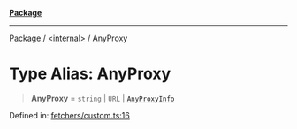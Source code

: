 [**Package**](../../README.md)

***

[Package](../../globals.md) / [\<internal\>](../README.md) / AnyProxy

# Type Alias: AnyProxy

> **AnyProxy** = `string` \| `URL` \| [`AnyProxyInfo`](../../type-aliases/AnyProxyInfo.md)

Defined in: [fetchers/custom.ts:16](https://github.com/AlexXanderGrib/proxy-master/blob/d9889b922817ac03c7a235b832a590a4ef34fb55/src/fetchers/custom.ts#L16)
